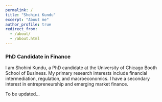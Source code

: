 ```yaml
---
permalink: /
title: "Shohini Kundu"
excerpt: "About me"
author_profile: true
redirect_from: 
  - /about/
  - /about.html
---
```

### PhD Candidate in Finance

I am Shohini Kundu, a PhD candidate at the University of Chicago Booth School of Business. My primary research interests include financial intermediation, regulation, and macroeconomics. I have a secondary interest in entrepreneurship and emerging market finance. 

To be updated...


